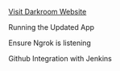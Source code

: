 [Visit Darkroom Website](https://gallery-8f5e.onrender.com/)

Running the Updated App

Ensure Ngrok is listening

Github Integration with Jenkins